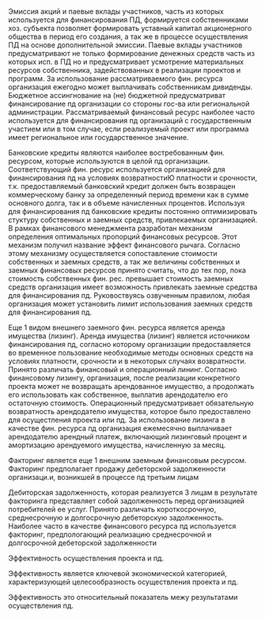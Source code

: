 Эмиссия акций и паевые вклады участников, часть из которых используется для финансирования ПД, формируется собственниками хоз. субъекта позволяет формировать уставный капитал акционерного общества в период его создания, а так же в процессе осуществления ПД на основе дополнительной эмиссии. Паевые вклады участников предусматривают не только формирование денежных средств часть из которых исп. в ПД но и предусматривает усмотрение материальных ресурсов собственника, задействованных в реализации проектов и программ. За использование рассматриваемого фин. ресурса организация ежегодно может выплачивать собственникам дивиденды. Бюджетное ассингнование на (не) бюджетной предусматриват финансирование пд организации со стороны гос-ва или региональной администрации. Рассматриваемый финансовый ресурс наиболее часто используется для финансирования пд организаций с государственным участием или в том случае, если реализуемый проект или программа имеет региональное или государственное значение. 

Банковские кредиты являются наиболее востребованным фин. ресурсом, которые используются в целой пд организации. Соответствующий фин. ресурс используется организацией для финансирования пд на условиях возвратностиЮ платности и срочности, т.к. предоставляемый банковский кредит должен быть возвращен коммерческому банку за определенный период времени как в сумме основного долга, так и в объеме начисленных процентов. Используя для финансирования пд банковские кредиты постоянно оптимизировать стуктуру собственных и заемных средств, привлекаемых организацией. В рамках финансового менеджмента разработан механизм определения оптимальных пропорций финансовых ресурсов. Этот механизм получил название эффект финансового рычага.
Согласно этому механизму осуществляется сопоставление стоимости собственных и заемных средств, а так же величины собственных и заемных финансовых ресурсов принято считать, что до тех пор, пока стоимость собственных фин. рес. превышает стоимость заемных средств организация имеет возможность привлекать заемные средства для финансирования пд. Руковоствуясь озвученным правилом, любая организация может установить лимит использования заемных средств для финансирования пд. 

Еще 1 видом внешнего заемного фин. ресурса является аренда имущества (лизинг). Аренда имущества (лизинг) является источником финансирования пд, согласно которому организации предоставляется во временное пользование необходимые методы основных средств на условиях платности, срочности и в некоторых случаях возвратности. 
Принято различать финансовый и операционный лининг. Согласно финансовому лизингу, организация, после реализации конкретного проекта может не возвращать арендованное имущество, а продолжать его использовать как собственное, выплатив арендодателю его остаточную стоимость.
Операционный предусматривает обязательную возвратность арендодателю имущества, которое было предоставлено для осущестления проекта или пд. За использование лизинга в качестве фин. ресурса пд организация ежемесячно выплачивает арендодателю арендный платеж, включающий лизинговый процент и амортизацию арендуемого имущества, начисленную за месяц. 

Факторинг является еще 1 внешним заемным финансовым ресурсом. Факторинг предполагает продажу дебеторской задолженности организаци.и, возникшей в процессе пд третьим лицам 

Дебиторская задолженность, которая реализуется 3 лицам в результате факторинга представляет собой задолженность перед организацией потребителей ее услуг. Принято различать короткосрочную, среднесрочную и долгосрочную дебеторскую задолженность. Наиболее часто в качестве финансового ресурса пд используется факторинг, предпологающий реализацию среднесрочной и долгосрочной дебеторской задолженности


Эффективность осуществления проекта и пд.

Эффективность является ключевой экономической категорией, характеризующей целесообразность осуществления проекта и пд.

Эффективность это относительный показатель межу результатами осуществления пд.

